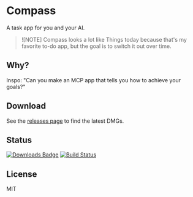 # Compass

A task app for you and your AI.

> ![NOTE] Compass looks a lot like Things today because that's my favorite to-do
> app, but the goal is to switch it out over time.

## Why?

Inspo: "Can you make an MCP app that tells you how to achieve your goals?"

## Download

See the [releases page](https://github.com/felipap/compass/releases/latest) to find the latest DMGs.

## Status

[![Downloads Badge](https://img.shields.io/github/downloads/felipap/compass/total.svg?color=green)](https://tooomm.github.io/github-release-stats/?username=felipap&repository=compass)
[![Build Status](https://img.shields.io/github/actions/workflow/status/felipap/compass/test.yml)](https://github.com/felipap/compass/actions)

## License

MIT

<!-- Intelligent tools for productivity. -->

<!--
## todos

A simple to-do app with MCP support. 📝
-->
